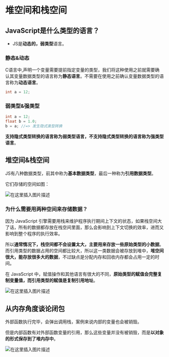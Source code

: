 # 堆空间和栈空间

## JavaScript是什么类型的语言？

- JS是**动态的，弱类型**语言。



### 静态&动态

C语言中,声明一个变量需要提前指定变量的类型，我们将这种使用之前就需要确认其变量数据类型的语言称为**静态语言**。不需要在使用之前确认变量数据类型的语言称为**动态语言**。

```c
int a = 12;
```

### 弱类型&强类型

```c
int a = 12;
float b = 1.0;
b = a; //=> 发生隐式类型转换
```

**支持隐式类型转换的语言称为弱类型语言，不支持隐式类型转换的语言称为强类型语言**。



## 堆空间&栈空间

JS有八种数据类型，前其中称为**基本数据类型**，最后一种称为**引用数据类型**。

它们存储的空间如图：

![在这里插入图片描述](https://img-blog.csdnimg.cn/20200819174254280.png?x-oss-process=image/watermark,type_ZmFuZ3poZW5naGVpdGk,shadow_10,text_aHR0cHM6Ly9ibG9nLmNzZG4ubmV0L1pIZ29nb2dvaGE=,size_16,color_FFFFFF,t_70#pic_center)



### 为什么需要用两种空间来存储数据？

因为 JavaScript 引擎需要用栈来维护程序执行期间上下文的状态，如果栈空间大了话，所有的数据都存放在栈空间里面，那么会影响到上下文切换的效率，进而又影响到整个程序的执行效率。



所以**通常情况下，栈空间都不会设置太大，主要用来存放一些原始类型的小数据**。而引用类型的数据占用的空间都比较大，所以这一类数据会被存放到堆中，**堆空间很大，能存放很多大的数据**，不过缺点是分配内存和回收内存都会占用一定的时间。



在 JavaScript 中，赋值操作和其他语言有很大的不同，**原始类型的赋值会完整复制变量值，而引用类型的赋值是复制引用地址**。

![在这里插入图片描述](https://img-blog.csdnimg.cn/20200819174641384.png?x-oss-process=image/watermark,type_ZmFuZ3poZW5naGVpdGk,shadow_10,text_aHR0cHM6Ly9ibG9nLmNzZG4ubmV0L1pIZ29nb2dvaGE=,size_16,color_FFFFFF,t_70#pic_center)



## 从内存角度谈论闭包

外部函数执行完毕，会弹出调用栈，案例来说内部的变量也会被销毁。

但是内部函数有对外部函数变量的引用，那么这些变量并没有被销毁，而是**以对象的形式保存到了堆内存中**。

![在这里插入图片描述](https://img-blog.csdnimg.cn/2020081917541779.png?x-oss-process=image/watermark,type_ZmFuZ3poZW5naGVpdGk,shadow_10,text_aHR0cHM6Ly9ibG9nLmNzZG4ubmV0L1pIZ29nb2dvaGE=,size_16,color_FFFFFF,t_70#pic_center)